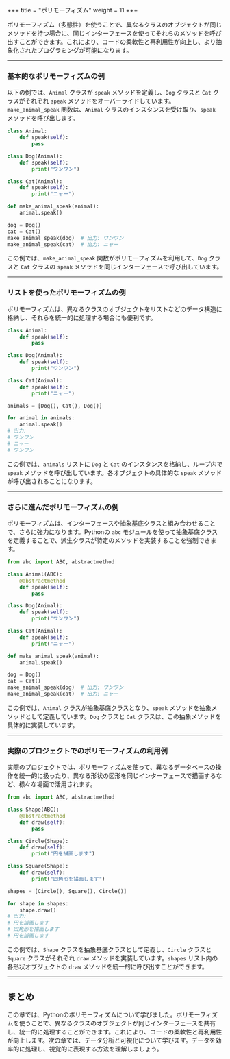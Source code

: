 +++
title = "ポリモーフィズム"
weight = 11
+++

ポリモーフィズム（多態性）を使うことで、異なるクラスのオブジェクトが同じメソッドを持つ場合に、同じインターフェースを使ってそれらのメソッドを呼び出すことができます。これにより、コードの柔軟性と再利用性が向上し、より抽象化されたプログラミングが可能になります。

---

### 基本的なポリモーフィズムの例

以下の例では、`Animal` クラスが `speak` メソッドを定義し、`Dog` クラスと `Cat` クラスがそれぞれ `speak` メソッドをオーバーライドしています。`make_animal_speak` 関数は、`Animal` クラスのインスタンスを受け取り、`speak` メソッドを呼び出します。

```python
class Animal:
    def speak(self):
        pass

class Dog(Animal):
    def speak(self):
        print("ワンワン")

class Cat(Animal):
    def speak(self):
        print("ニャー")

def make_animal_speak(animal):
    animal.speak()

dog = Dog()
cat = Cat()
make_animal_speak(dog)  # 出力: ワンワン
make_animal_speak(cat)  # 出力: ニャー
```

この例では、`make_animal_speak` 関数がポリモーフィズムを利用して、`Dog` クラスと `Cat` クラスの `speak` メソッドを同じインターフェースで呼び出しています。

---

### リストを使ったポリモーフィズムの例

ポリモーフィズムは、異なるクラスのオブジェクトをリストなどのデータ構造に格納し、それらを統一的に処理する場合にも便利です。

```python
class Animal:
    def speak(self):
        pass

class Dog(Animal):
    def speak(self):
        print("ワンワン")

class Cat(Animal):
    def speak(self):
        print("ニャー")

animals = [Dog(), Cat(), Dog()]

for animal in animals:
    animal.speak()
# 出力:
# ワンワン
# ニャー
# ワンワン
```

この例では、`animals` リストに `Dog` と `Cat` のインスタンスを格納し、ループ内で `speak` メソッドを呼び出しています。各オブジェクトの具体的な `speak` メソッドが呼び出されることになります。

---

### さらに進んだポリモーフィズムの例

ポリモーフィズムは、インターフェースや抽象基底クラスと組み合わせることで、さらに強力になります。Pythonの `abc` モジュールを使って抽象基底クラスを定義することで、派生クラスが特定のメソッドを実装することを強制できます。

```python
from abc import ABC, abstractmethod

class Animal(ABC):
    @abstractmethod
    def speak(self):
        pass

class Dog(Animal):
    def speak(self):
        print("ワンワン")

class Cat(Animal):
    def speak(self):
        print("ニャー")

def make_animal_speak(animal):
    animal.speak()

dog = Dog()
cat = Cat()
make_animal_speak(dog)  # 出力: ワンワン
make_animal_speak(cat)  # 出力: ニャー
```

この例では、`Animal` クラスが抽象基底クラスとなり、`speak` メソッドを抽象メソッドとして定義しています。`Dog` クラスと `Cat` クラスは、この抽象メソッドを具体的に実装しています。

---

### 実際のプロジェクトでのポリモーフィズムの利用例

実際のプロジェクトでは、ポリモーフィズムを使って、異なるデータベースの操作を統一的に扱ったり、異なる形状の図形を同じインターフェースで描画するなど、様々な場面で活用されます。

```python
from abc import ABC, abstractmethod

class Shape(ABC):
    @abstractmethod
    def draw(self):
        pass

class Circle(Shape):
    def draw(self):
        print("円を描画します")

class Square(Shape):
    def draw(self):
        print("四角形を描画します")

shapes = [Circle(), Square(), Circle()]

for shape in shapes:
    shape.draw()
# 出力:
# 円を描画します
# 四角形を描画します
# 円を描画します
```

この例では、`Shape` クラスを抽象基底クラスとして定義し、`Circle` クラスと `Square` クラスがそれぞれ `draw` メソッドを実装しています。`shapes` リスト内の各形状オブジェクトの `draw` メソッドを統一的に呼び出すことができます。

---

## まとめ

この章では、Pythonのポリモーフィズムについて学びました。ポリモーフィズムを使うことで、異なるクラスのオブジェクトが同じインターフェースを共有し、統一的に処理することができます。これにより、コードの柔軟性と再利用性が向上します。次の章では、データ分析と可視化について学びます。データを効率的に処理し、視覚的に表現する方法を理解しましょう。

